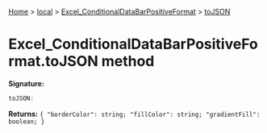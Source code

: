 [Home](./index) &gt; [local](local.md) &gt; [Excel\_ConditionalDataBarPositiveFormat](local.excel_conditionaldatabarpositiveformat.md) &gt; [toJSON](local.excel_conditionaldatabarpositiveformat.tojson.md)

# Excel\_ConditionalDataBarPositiveFormat.toJSON method


**Signature:**
```javascript
toJSON:
```
**Returns:** `{
            "borderColor": string;
            "fillColor": string;
            "gradientFill": boolean;
        }`

